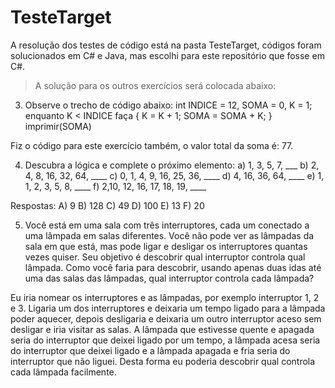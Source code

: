 # TesteTarget

A resolução dos testes de código está na pasta TesteTarget, códigos foram solucionados em C# e Java, mas escolhi para este repositório que fosse em C#.

> A solução para os outros exercícios será colocada abaixo:

3) Observe o trecho de código abaixo: int INDICE = 12, SOMA = 0, K = 1; enquanto K < INDICE faça { K = K + 1; SOMA = SOMA + K; } imprimir(SOMA)

Fiz o código para este exercício também, o valor total da soma é: 77.

4) Descubra a lógica e complete o próximo elemento:
a) 1, 3, 5, 7, ___
b) 2, 4, 8, 16, 32, 64, ____
c) 0, 1, 4, 9, 16, 25, 36, ____
d) 4, 16, 36, 64, ____
e) 1, 1, 2, 3, 5, 8, ____
f) 2,10, 12, 16, 17, 18, 19, ____


Respostas:
A) 9
B) 128
C) 49
D) 100
E) 13
F) 20

5) Você está em uma sala com três interruptores, cada um conectado a uma lâmpada em salas diferentes. Você não pode ver as lâmpadas da sala em que está, mas pode ligar e desligar os interruptores quantas vezes quiser. Seu objetivo é descobrir qual interruptor controla qual lâmpada. Como você faria para descobrir, usando apenas duas idas até uma das salas das lâmpadas, qual interruptor controla cada lâmpada?

Eu iria nomear os interruptores e as lâmpadas, por exemplo interruptor 1, 2 e 3.
Ligaria um dos interruptores e deixaria um tempo ligado para a lâmpada poder aquecer, depois desligaria e deixaria um outro interruptor aceso sem desligar e iria visitar as salas.
A lâmpada que estivesse quente e apagada seria do interruptor que deixei ligado por um tempo, a lâmpada acesa seria do interruptor que deixei ligado e a lâmpada apagada e fria seria do interruptor que não liguei.
Desta forma eu poderia descobrir qual controla cada lâmpada facilmente.
